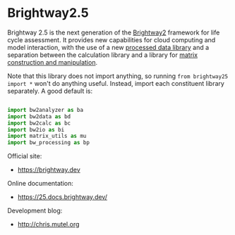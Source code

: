 Brightway2.5
============

Brightway 2.5 is the next generation of the [Brightway2](https://brightway.dev/) framework for life cycle assessment. It provides new capabilities for cloud computing and model interaction, with the use of a new [processed data library](https://github.com/brightway-lca/bw_processing) and a separation between the calculation library and a library for [matrix construction and manipulation](https://github.com/brightway-lca/matrix_utils).

Note that this library does not import anything, so running `from brightway25 import *` won't do anything useful. Instead, import each constituent library separately. A good default is:

```python

import bw2analyzer as ba
import bw2data as bd
import bw2calc as bc
import bw2io as bi
import matrix_utils as mu
import bw_processing as bp

```

Official site:

* https://brightway.dev

Online documentation:

* https://25.docs.brightway.dev/

Development blog:

* http://chris.mutel.org
